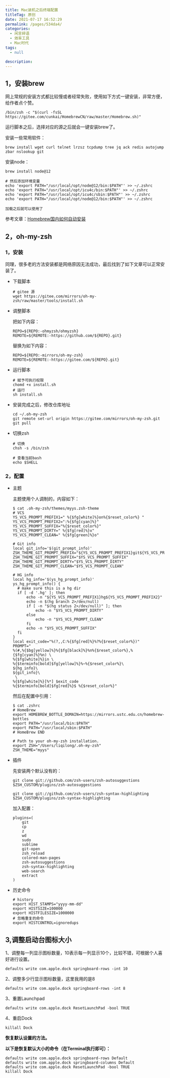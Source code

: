 ```yaml
---
title: Mac装机之后终端配置
titleTag: 原创
date: 2021-07-17 16:52:29
permalink: /pages/534da4/
categories: 
  - 闲言碎语
  - 效率工具
  - Mac时代
tags: 
  - null

description: 
---
```


## 1，安装brew

网上常规的安装方式都比较慢或者经常失败，使用如下方式一键安装，非常方便，给作者点个赞。

```
/bin/zsh -c "$(curl -fsSL https://gitee.com/cunkai/HomebrewCN/raw/master/Homebrew.sh)"
```

运行脚本之后，选择对应的源之后就会一键安装brew了。

安装一些常用软件：

```
brew install wget curl telnet lrzsz tcpdump tree jq ack redis autojump zbar nslookup git
```

安装node：

```
brew install node@12

# 然后添加环境变量
echo 'export PATH="/usr/local/opt/node@12/bin:$PATH"' >> ~/.zshrc
echo 'export PATH="/usr/local/opt/icu4c/bin:$PATH"' >> ~/.zshrc
echo 'export PATH="/usr/local/opt/icu4c/sbin:$PATH"' >> ~/.zshrc
echo 'export PATH="/usr/local/opt/node@12/bin:$PATH"' >> ~/.zshrc

加载之后就可以使用了
```

参考文章：[Homebrew国内如何自动安装](https://zhuanlan.zhihu.com/p/111014448)

## 2，oh-my-zsh

### 1，安装

同理，很多老的方法安装都是网络原因无法成功，最后找到了如下文章可以正常安装了。

- 下载脚本

  ```
  # gitee 源
  wget https://gitee.com/mirrors/oh-my-zsh/raw/master/tools/install.sh
  ```

- 调整脚本

  把如下内容：

  ```
  REPO=${REPO:-ohmyzsh/ohmyzsh}
  REMOTE=${REMOTE:-https://github.com/${REPO}.git}
  ```

  替换为如下内容：

  ```
  REPO=${REPO:-mirrors/oh-my-zsh}
  REMOTE=${REMOTE:-https://gitee.com/${REPO}.git}
  ```

- 运行脚本

  ```
  # 赋予可执行权限
  chomd +x install.sh
  # 运行
  sh install.sh
  ```

- 安装完成之后，修改仓库地址

  ```
  cd ~/.oh-my-zsh
  git remote set-url origin https://gitee.com/mirrors/oh-my-zsh.git
  git pull
  ```

- 切换zsh

  ```
  # 切换
  chsh -s /bin/zsh
  
  # 查看当前bash
  echo $SHELL
  ```

### 2，配置

- 主题

  主题使用个人调制的，内容如下：

  ```
  $ cat .oh-my-zsh/themes/myys.zsh-theme
  # VCS
  YS_VCS_PROMPT_PREFIX1=" %{$fg[white]%}on%{$reset_color%} "
  YS_VCS_PROMPT_PREFIX2=":%{$fg[cyan]%}"
  YS_VCS_PROMPT_SUFFIX="%{$reset_color%}"
  YS_VCS_PROMPT_DIRTY=" %{$fg[red]%}x"
  YS_VCS_PROMPT_CLEAN=" %{$fg[green]%}o"
  
  # Git info
  local git_info='$(git_prompt_info)'
  ZSH_THEME_GIT_PROMPT_PREFIX="${YS_VCS_PROMPT_PREFIX1}git${YS_VCS_PROMPT_PREFIX2}"
  ZSH_THEME_GIT_PROMPT_SUFFIX="$YS_VCS_PROMPT_SUFFIX"
  ZSH_THEME_GIT_PROMPT_DIRTY="$YS_VCS_PROMPT_DIRTY"
  ZSH_THEME_GIT_PROMPT_CLEAN="$YS_VCS_PROMPT_CLEAN"
  
  # HG info
  local hg_info='$(ys_hg_prompt_info)'
  ys_hg_prompt_info() {
  	# make sure this is a hg dir
  	if [ -d '.hg' ]; then
  		echo -n "${YS_VCS_PROMPT_PREFIX1}hg${YS_VCS_PROMPT_PREFIX2}"
  		echo -n $(hg branch 2>/dev/null)
  		if [ -n "$(hg status 2>/dev/null)" ]; then
  			echo -n "$YS_VCS_PROMPT_DIRTY"
  		else
  			echo -n "$YS_VCS_PROMPT_CLEAN"
  		fi
  		echo -n "$YS_VCS_PROMPT_SUFFIX"
  	fi
  }
  local exit_code="%(?,,C:%{$fg[red]%}%?%{$reset_color%})"
  PROMPT="
  %(#,%{$bg[yellow]%}%{$fg[black]%}%n%{$reset_color%},%{$fg[cyan]%}%n) \
  %{$fg[white]%}in \
  %{$terminfo[bold]$fg[yellow]%}%~%{$reset_color%}\
  ${hg_info}\
  ${git_info}\
   \
  %{$fg[white]%}[%*] $exit_code
  %{$terminfo[bold]$fg[red]%}$ %{$reset_color%}"
  ```

  然后在配置中引用：

  ```
  $ cat .zshrc
  # HomeBrew
  export HOMEBREW_BOTTLE_DOMAIN=https://mirrors.ustc.edu.cn/homebrew-bottles
  export PATH="/usr/local/bin:$PATH"
  export PATH="/usr/local/sbin:$PATH"
  # HomeBrew END
  
  # Path to your oh-my-zsh installation.
  export ZSH="/Users/liqilong/.oh-my-zsh"
  ZSH_THEME="myys"
  ```

- 插件

  先安装两个默认没有的：

  ```
  git clone git://github.com/zsh-users/zsh-autosuggestions $ZSH_CUSTOM/plugins/zsh-autosuggestions
  
  git clone git://github.com/zsh-users/zsh-syntax-highlighting $ZSH_CUSTOM/plugins/zsh-syntax-highlighting
  ```

  加入配置：

  ```
  plugins=(
      git
      cp
      z
      wd
      sudo
      sublime
      git-open
      zsh_reload
      colored-man-pages
      zsh-autosuggestions
      zsh-syntax-highlighting
      web-search
      extract
  )
  ```

- 历史命令

  ```
  # history
  export HIST_STAMPS="yyyy-mm-dd"
  export HISTSIZE=100000
  export HISTFILESIZE=1000000
  # 忽略重复的命令
  export HISTCONTROL=ignoredups
  ```


## 3,调整启动台图标大小


1、调整每一列显示图标数量，10表示每一列显示10个，比较不错，可根据个人喜好进行设置。 

```
defaults write com.apple.dock springboard-rows -int 10
```

2、调整多少行显示图标数量，这里我用的是8

```
defaults write com.apple.dock springboard-rows -int 8
```

3、重置Launchpad

```
defaults write com.apple.dock ResetLaunchPad -bool TRUE
```

4、重启Dock

```
killall Dock
```

**恢复默认设置的方法。**

**以下是恢复默认大小的命令（在Terminal执行即可）：**

```
defaults write com.apple.dock springboard-rows Default
defaults write com.apple.dock springboard-columns Default
defaults write com.apple.dock ResetLaunchPad -bool TRUE
killall Dock
```